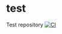 # test
Test repository
[![CI](https://github.com/shrikantbhadane/test/actions/workflows/test.yml/badge.svg)](https://github.com/shrikantbhadane/test/actions/workflows/test.yml)
